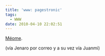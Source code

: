 ```yaml
---
title: 'www: pagestronic'
tags:
  - WWW
date: 2010-04-10 22:02:51
---
```


[Méome](http://www.pagestronic.com/2010/04/fabrica-tu-propia-power-balance.html).

(vía Jenaro por correo y a su vez vía Juanmi)